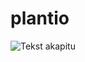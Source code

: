 # plantio
![Tekst akapitu](https://user-images.githubusercontent.com/24685155/210018399-00c1c9a2-c5d5-4a90-9eaa-5adff98d58aa.jpg)
